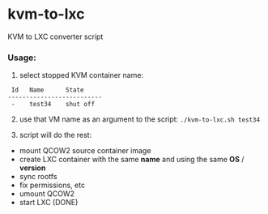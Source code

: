 # kvm-to-lxc
KVM to LXC converter script

### Usage:

1. select stopped KVM container name:
```$ virsh list --all
 Id   Name      State
--------------------------
 -    test34    shut off
```

2. use that VM name as an argument to the script:
`./kvm-to-lxc.sh test34`

3. script will do the rest:
- mount QCOW2 source container image
- create LXC container with the same **name** and using the same **OS** / **version**
- sync rootfs
- fix permissions, etc
- umount QCOW2
- start LXC (DONE)
